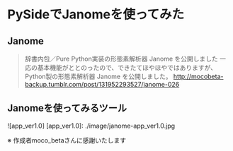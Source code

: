 # PySideでJanomeを使ってみた

## Janome
>辞書内包／Pure Python実装の形態素解析器 Janome を公開しました
>一応の基本機能がととのったので、できたてほやほやではありますが、Python製の形態素解析器 Janome を公開しました。
http://mocobeta-backup.tumblr.com/post/131952293527/janome-026

## Janomeを使ってみるツール
![app_ver1.0]
[app_ver1.0]: ./image/janome-app_ver1.0.jpg



※ 作成者moco_betaさんに感謝いたします
